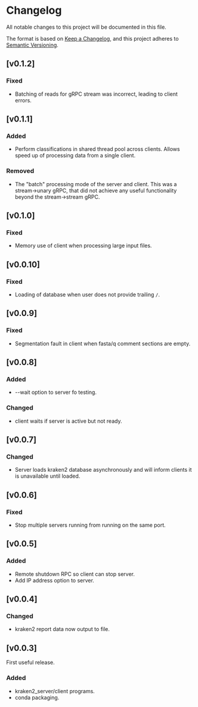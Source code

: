 # Changelog
All notable changes to this project will be documented in this file.

The format is based on [Keep a Changelog](https://keepachangelog.com/en/1.0.0/),
and this project adheres to [Semantic Versioning](https://semver.org/spec/v2.0.0.html).

## [v0.1.2]
### Fixed
- Batching of reads for gRPC stream was incorrect, leading to client errors.

## [v0.1.1]
### Added
- Perform classifications in shared thread pool across clients. Allows speed up of
  processing data from a single client.
### Removed
- The "batch" processing mode of the server and client. This was a stream->unary gRPC,
  that did not achieve any useful functionality beyond the stream->stream gRPC.

## [v0.1.0]
### Fixed
- Memory use of client when processing large input files.

## [v0.0.10]
### Fixed
- Loading of database when user does not provide trailing `/`.

## [v0.0.9]
### Fixed
- Segmentation fault in client when fasta/q comment sections are empty.

## [v0.0.8]
### Added
- --wait option to server fo testing.
### Changed
- client waits if server is active but not ready.

## [v0.0.7]
### Changed
- Server loads kraken2 database asynchronously and will inform clients it is unavailable until loaded.

## [v0.0.6]
### Fixed
- Stop multiple servers running from running on the same port.

## [v0.0.5]
### Added
- Remote shutdown RPC so client can stop server.
- Add IP address option to server.

## [v0.0.4]
### Changed
- kraken2 report data now output to file. 


## [v0.0.3]
First useful release.

### Added
- kraken2_server/client programs.
- conda packaging.
